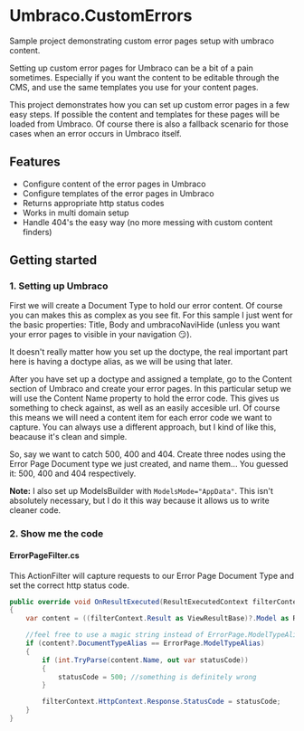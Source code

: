 # Umbraco.CustomErrors
Sample project demonstrating custom error pages setup with umbraco content.

Setting up custom error pages for Umbraco can be a bit of a pain sometimes. Especially if you want the content to be editable through the CMS, and use the same templates you use for your content pages.

This project demonstrates how you can set up custom error pages in a few easy steps. 
If possible the content and templates for these pages will be loaded from Umbraco. 
Of course there is also a fallback scenario for those cases when an error occurs in Umbraco itself. 

## Features
- Configure content of the error pages in Umbraco 
- Configure templates of the error pages in Umbraco 
- Returns appropriate http status codes
- Works in multi domain setup
- Handle 404's the easy way (no more messing with custom content finders)

## Getting started
### 1. Setting up Umbraco
First we will create a Document Type to hold our error content. Of course you can makes this as complex as you see fit. For this sample I just went for the basic properties: Title, Body and umbracoNaviHide (unless you want your error pages to visible in your navigation :smirk:). 

It doesn't really matter how you set up the doctype, the real important part here is having a doctype alias, as we will be using that later.

After you have set up a doctype and assigned a template, go to the Content section of Umbraco and create your error pages. In this particular setup we will use the Content Name property to hold the error code. This gives us something to check against, as well as an easily accesible url. Of course this means we will need a content item for each error code we want to capture. You can always use a different approach, but I kind of like this, beacause it's clean and simple.

So, say we want to catch 500, 400 and 404. Create three nodes using the Error Page Document type we just created, and name them... You guessed it: 500, 400 and 404 respectively. 

**Note:** I also set up ModelsBuilder with `ModelsMode="AppData"`. This isn't absolutely necessary, but I do it this way because it allows us to write cleaner code.

### 2. Show me the code
#### ErrorPageFilter.cs
This ActionFilter will capture requests to our Error Page Document Type and set the correct http status code.

```cs
public override void OnResultExecuted(ResultExecutedContext filterContext)
{
    var content = ((filterContext.Result as ViewResultBase)?.Model as RenderModel)?.Content;

    //feel free to use a magic string instead of ErrorPage.ModelTypeAlias, if you're not using ModelsBuilder 
    if (content?.DocumentTypeAlias == ErrorPage.ModelTypeAlias) 
    {
        if (int.TryParse(content.Name, out var statusCode))
        {
            statusCode = 500; //something is definitely wrong
        }

        filterContext.HttpContext.Response.StatusCode = statusCode;
    }
}
```
